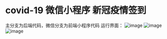 # covid-19 微信小程序 新冠疫情签到
主分支为后端代码，微信分支为前端小程序代码
运行界面：
![image](https://user-images.githubusercontent.com/16250611/134760633-ff849d5b-5110-454f-ae1a-4e650ccdc2af.png)
![image](https://user-images.githubusercontent.com/16250611/134760654-6a84f7d8-04f5-4bcd-9908-e237997f9e58.png)
![image](https://user-images.githubusercontent.com/16250611/134760987-a54d030e-ac15-4864-a917-268ea6dbcee1.png)

